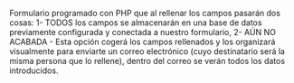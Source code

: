 Formulario programado con PHP que al rellenar los campos pasarán dos cosas:
1- TODOS los campos se almacenarán en una base de datos previamente configurada y conectada a nuestro formulario,
2- AÚN NO ACABADA - Esta opción cogerá los campos rellenados y los organizará visualmente para enviarte un correo electrónico (cuyo destinatario será la misma persona que lo rellene),
dentro del correo se verán todos los datos introducidos.
